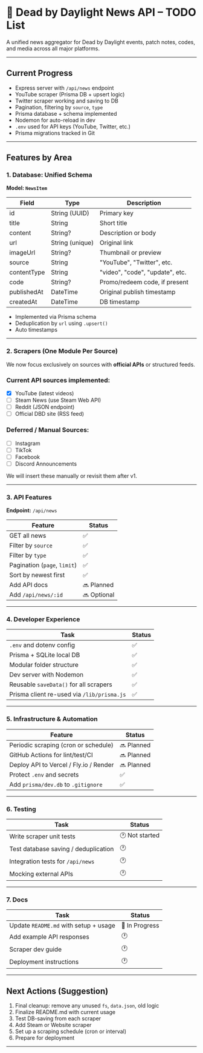 # 🎯 Dead by Daylight News API – TODO List

A unified news aggregator for Dead by Daylight events, patch notes, codes, and media across all major platforms.

---

## Current Progress

- Express server with `/api/news` endpoint
- YouTube scraper (Prisma DB + upsert logic)
- Twitter scraper working and saving to DB
- Pagination, filtering by `source`, `type`
- Prisma database + schema implemented
- Nodemon for auto-reload in dev
- `.env` used for API keys (YouTube, Twitter, etc.)
- Prisma migrations tracked in Git

---

## Features by Area

### 1. Database: Unified Schema

**Model: `NewsItem`**

| Field | Type | Description |
|-------|------|-------------|
| id | String (UUID) | Primary key |
| title | String | Short title |
| content | String? | Description or body |
| url | String (unique) | Original link |
| imageUrl | String? | Thumbnail or preview |
| source | String | "YouTube", "Twitter", etc. |
| contentType | String | "video", "code", "update", etc. |
| code | String? | Promo/redeem code, if present |
| publishedAt | DateTime | Original publish timestamp |
| createdAt | DateTime | DB timestamp |

- Implemented via Prisma schema  
- Deduplication by `url` using `.upsert()`  
- Auto timestamps

---

### 2. Scrapers (One Module Per Source)

We now focus exclusively on sources with **official APIs** or structured feeds.

### Current API sources implemented:
- [x] YouTube (latest videos)
- [ ] Steam News (use Steam Web API)
- [ ] Reddit (JSON endpoint)
- [ ] Official DBD site (RSS feed)

### Deferred / Manual Sources:
- [ ] Instagram
- [ ] TikTok
- [ ] Facebook
- [ ] Discord Announcements

We will insert these manually or revisit them after v1.

---

### 3. API Features

**Endpoint:** `/api/news`

| Feature | Status |
|--------|--------|
| GET all news | ✅ |
| Filter by `source` | ✅ |
| Filter by `type` | ✅ |
| Pagination (`page`, `limit`) | ✅ |
| Sort by newest first | ✅ |
| Add API docs | 🔜 Planned |
| Add `/api/news/:id` | 🔜 Optional |

---

### 4. Developer Experience

| Task | Status |
|------|--------|
| `.env` and dotenv config | ✅ |
| Prisma + SQLite local DB | ✅ |
| Modular folder structure | ✅ |
| Dev server with Nodemon | ✅ |
| Reusable `saveData()` for all scrapers | ✅ |
| Prisma client re-used via `/lib/prisma.js` | ✅ |

---

### 5. Infrastructure & Automation

| Feature | Status |
|---------|--------|
| Periodic scraping (cron or schedule) | 🔜 Planned |
| GitHub Actions for lint/test/CI | 🔜 Planned |
| Deploy API to Vercel / Fly.io / Render | 🔜 Planned |
| Protect `.env` and secrets | ✅ |
| Add `prisma/dev.db` to `.gitignore` | ✅ |

---

### 6. Testing

| Task | Status |
|------|--------|
| Write scraper unit tests | 🕐 Not started |
| Test database saving / deduplication | 🕐 |
| Integration tests for `/api/news` | 🕐 |
| Mocking external APIs | 🕐 |

---

### 7. Docs

| Task | Status |
|------|--------|
| Update `README.md` with setup + usage | 🔄 In Progress |
| Add example API responses | 🕐 |
| Scraper dev guide | 🕐 |
| Deployment instructions | 🕐 |

---

## Next Actions (Suggestion)

1. Final cleanup: remove any unused `fs`, `data.json`, old logic
2. Finalize README.md with current usage
3. Test DB-saving from each scraper
4. Add Steam or Website scraper
5. Set up a scraping schedule (cron or interval)
6. Prepare for deployment

---

